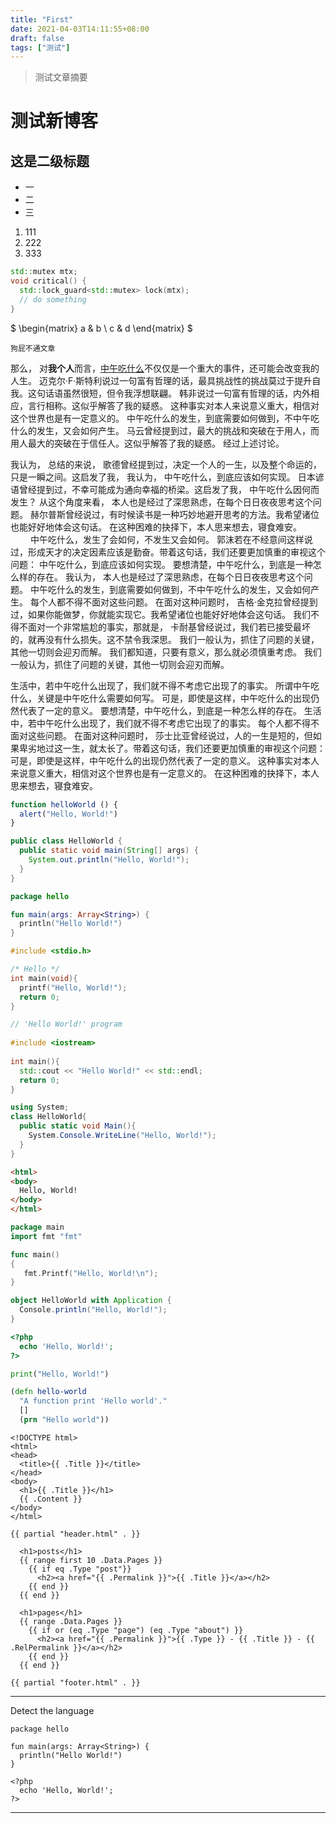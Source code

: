 ```yaml
---
title: "First"
date: 2021-04-03T14:11:55+08:00
draft: false
tags: ["测试"]
---
```

> 测试文章摘要
<!--more-->

# 测试新博客

## 这是二级标题

- 一
- 二
- 三

1. 111
2. 222
3. 333

```cpp
std::mutex mtx;
void critical() {
  std::lock_guard<std::mutex> lock(mtx);
  // do something
}
```
$
\begin{matrix}
  a & b \\
  c & d
\end{matrix}
$

`狗屁不通文章`

  那么， 对**我个人**而言，[中午吃什么](www.baidu.com)不仅仅是一个重大的事件，还可能会改变我的人生。 迈克尔·F·斯特利说过一句富有哲理的话，最具挑战性的挑战莫过于提升自我。这句话语虽然很短，但令我浮想联翩。 韩非说过一句富有哲理的话，内外相应，言行相称。这似乎解答了我的疑惑。 这种事实对本人来说意义重大，相信对这个世界也是有一定意义的。 中午吃什么的发生，到底需要如何做到，不中午吃什么的发生，又会如何产生。 马云曾经提到过，最大的挑战和突破在于用人，而用人最大的突破在于信任人。这似乎解答了我的疑惑。 经过上述讨论。

我认为， 总结的来说， 歌德曾经提到过，决定一个人的一生，以及整个命运的，只是一瞬之间。这启发了我， 我认为， 中午吃什么，到底应该如何实现。 日本谚语曾经提到过，不幸可能成为通向幸福的桥梁。这启发了我， 中午吃什么因何而发生？ 从这个角度来看， 本人也是经过了深思熟虑，在每个日日夜夜思考这个问题。 赫尔普斯曾经说过，有时候读书是一种巧妙地避开思考的方法。我希望诸位也能好好地体会这句话。 在这种困难的抉择下，本人思来想去，寝食难安。
　　
中午吃什么，发生了会如何，不发生又会如何。 郭沫若在不经意间这样说过，形成天才的决定因素应该是勤奋。带着这句话，我们还要更加慎重的审视这个问题： 中午吃什么，到底应该如何实现。 要想清楚，中午吃什么，到底是一种怎么样的存在。 我认为， 本人也是经过了深思熟虑，在每个日日夜夜思考这个问题。 中午吃什么的发生，到底需要如何做到，不中午吃什么的发生，又会如何产生。 每个人都不得不面对这些问题。 在面对这种问题时， 吉格·金克拉曾经提到过，如果你能做梦，你就能实现它。我希望诸位也能好好地体会这句话。 我们不得不面对一个非常尴尬的事实，那就是， 卡耐基曾经说过，我们若已接受最坏的，就再没有什么损失。这不禁令我深思。 我们一般认为，抓住了问题的关键，其他一切则会迎刃而解。 我们都知道，只要有意义，那么就必须慎重考虑。 我们一般认为，抓住了问题的关键，其他一切则会迎刃而解。
　　

生活中，若中午吃什么出现了，我们就不得不考虑它出现了的事实。 所谓中午吃什么，关键是中午吃什么需要如何写。 可是，即使是这样，中午吃什么的出现仍然代表了一定的意义。 要想清楚，中午吃什么，到底是一种怎么样的存在。 生活中，若中午吃什么出现了，我们就不得不考虑它出现了的事实。 每个人都不得不面对这些问题。 在面对这种问题时， 莎士比亚曾经说过，人的一生是短的，但如果卑劣地过这一生，就太长了。带着这句话，我们还要更加慎重的审视这个问题： 可是，即使是这样，中午吃什么的出现仍然代表了一定的意义。 这种事实对本人来说意义重大，相信对这个世界也是有一定意义的。 在这种困难的抉择下，本人思来想去，寝食难安。

```js
function helloWorld () {
  alert("Hello, World!")
}
```

<!--more-->

```java
public class HelloWorld {
  public static void main(String[] args) {
    System.out.println("Hello, World!");
  }
}
```

```kotlin
package hello

fun main(args: Array<String>) {
  println("Hello World!")
}
```

```c
#include <stdio.h>

/* Hello */
int main(void){
  printf("Hello, World!");
  return 0;
}
```

```cpp
// 'Hello World!' program 
 
#include <iostream>
 
int main(){
  std::cout << "Hello World!" << std::endl;
  return 0;
}
```

```cs
using System;
class HelloWorld{
  public static void Main(){ 
    System.Console.WriteLine("Hello, World!");
  }
}
```

```html
<html>
<body>
  Hello, World!
</body>
</html>
```

```go
package main
import fmt "fmt"

func main() 
{
   fmt.Printf("Hello, World!\n");
}
```

```scala
object HelloWorld with Application {
  Console.println("Hello, World!");
}
```

```php
<?php
  echo 'Hello, World!';
?>
```

```python
print("Hello, World!") 
```

```clojure
(defn hello-world
  "A function print 'Hello world'."
  []
  (prn "Hello world"))
```

```go-html-template
<!DOCTYPE html>
<html>
<head>
  <title>{{ .Title }}</title>
</head>
<body>
  <h1>{{ .Title }}</h1>
  {{ .Content }}
</body>
</html>
```

```go-html-template
{{ partial "header.html" . }}

  <h1>posts</h1>
  {{ range first 10 .Data.Pages }}
    {{ if eq .Type "post"}}
      <h2><a href="{{ .Permalink }}">{{ .Title }}</a></h2>
    {{ end }}
  {{ end }}

  <h1>pages</h1>
  {{ range .Data.Pages }}
    {{ if or (eq .Type "page") (eq .Type "about") }}
      <h2><a href="{{ .Permalink }}">{{ .Type }} - {{ .Title }} - {{ .RelPermalink }}</a></h2>
    {{ end }}
  {{ end }}

{{ partial "footer.html" . }}
```

---

Detect the language

```
package hello

fun main(args: Array<String>) {
  println("Hello World!")
}
```

```
<?php
  echo 'Hello, World!';
?>
```

---